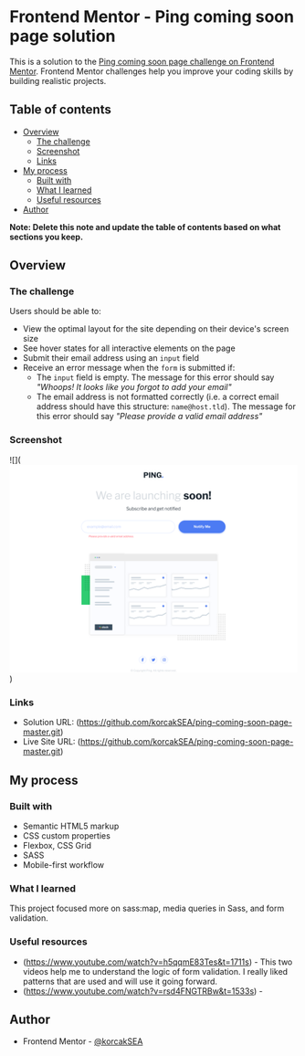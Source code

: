 # Frontend Mentor - Ping coming soon page solution

This is a solution to the [Ping coming soon page challenge on Frontend Mentor](https://www.frontendmentor.io/challenges/ping-single-column-coming-soon-page-5cadd051fec04111f7b848da). Frontend Mentor challenges help you improve your coding skills by building realistic projects. 

## Table of contents

- [Overview](#overview)
  - [The challenge](#the-challenge)
  - [Screenshot](#screenshot)
  - [Links](#links)
- [My process](#my-process)
  - [Built with](#built-with)
  - [What I learned](#what-i-learned)
  - [Useful resources](#useful-resources)
- [Author](#author)

**Note: Delete this note and update the table of contents based on what sections you keep.**

## Overview

### The challenge

Users should be able to:

- View the optimal layout for the site depending on their device's screen size
- See hover states for all interactive elements on the page
- Submit their email address using an `input` field
- Receive an error message when the `form` is submitted if:
	- The `input` field is empty. The message for this error should say *"Whoops! It looks like you forgot to add your email"*
	- The email address is not formatted correctly (i.e. a correct email address should have this structure: `name@host.tld`). The message for this error should say *"Please provide a valid email address"*

### Screenshot

![](![alt text](image.png))

### Links

- Solution URL: (https://github.com/korcakSEA/ping-coming-soon-page-master.git)
- Live Site URL: (https://github.com/korcakSEA/ping-coming-soon-page-master.git)

## My process

### Built with

- Semantic HTML5 markup
- CSS custom properties
- Flexbox, CSS Grid
- SASS
- Mobile-first workflow

### What I learned

This project focused more on sass:map, media queries in Sass, and form validation.


### Useful resources

- (https://www.youtube.com/watch?v=h5qqmE83Tes&t=1711s) - This two videos help me to understand the logic of form validation. I really liked patterns that are used and will use it going forward.
- (https://www.youtube.com/watch?v=rsd4FNGTRBw&t=1533s) - 

## Author

- Frontend Mentor - [@korcakSEA](https://www.frontendmentor.io/profile/korcakSEA)
